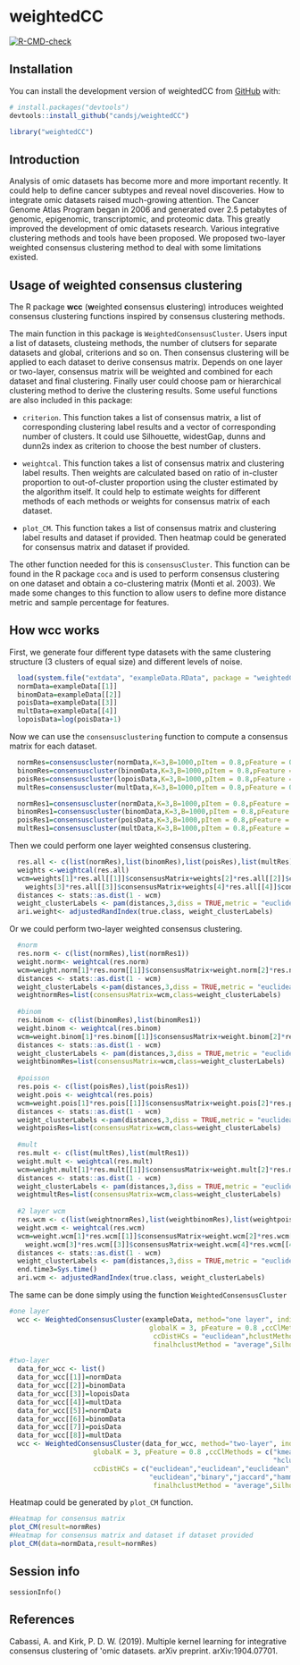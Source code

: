 
<!-- README.md is generated from README.Rmd. Please edit that file -->

# weightedCC

<!-- badges: start -->

[![R-CMD-check](https://github.com/candsj/weightedCC/actions/workflows/R-CMD-check.yaml/badge.svg)](https://github.com/candsj/weightedCC/actions/workflows/R-CMD-check.yaml)
<!-- badges: end -->


## Installation

You can install the development version of weightedCC from
[GitHub](https://github.com/) with:

``` r
# install.packages("devtools")
devtools::install_github("candsj/weightedCC")
```

```r
library("weightedCC")
```


## Introduction
Analysis of omic datasets has become more and more important recently. It could help to define cancer subtypes and reveal novel discoveries. How to integrate omic datasets raised much-growing attention. The Cancer Genome Atlas Program began in 2006 and generated over 2.5 petabytes of genomic, epigenomic, transcriptomic, and proteomic data. This greatly improved the development of omic datasets research. Various integrative clustering methods and tools have been proposed. We proposed two-layer weighted consensus clustering method to deal with some limitations existed.

## Usage of weighted consensus clustering

The R package **wcc** (**w**eighted **c**onsensus **c**lustering) introduces weighted consensus clustering functions inspired by consensus clustering methods.

The main function in this package is `WeightedConsensusCluster`. Users input a list of datasets, clusteing methods, the number of clutsers for separate datasets and global, criterions and so on. Then consensus clustering will be applied to each dataset to derive consensus matrix. Depends on one layer or two-layer, consensus matrix will be weighted and combined for each dataset and final clustering. Finally user could choose pam or hierarchical clustering method to derive the clustering results. Some useful functions are also included in this package: 

* `criterion`. This function takes a list of consensus matrix, a list of corresponding clustering label results and a vector of corresponding number of clusters. It could use Silhouette, widestGap, dunns and dunn2s index as criterion to choose the best number of clusters.

* `weightcal`. This function takes a list of consensus matrix and clustering label results. Then weights are calculated based on ratio of in-cluster proportion to out-of-cluster proportion using the cluster estimated by the algorithm itself. It could help to estimate weights for different methods of each methods or weights for consensus matrix of each dataset.

* `plot_CM`. This function takes a list of consensus matrix and clustering label results and dataset if provided. Then heatmap could be generated for consensus matrix and dataset if provided.

The other function needed for this is `consensusCluster`. This function can be found in the R package `coca` and is used to perform consensus clustering on one dataset and obtain a co-clustering matrix  (Monti et al. 2003). We made some changes to this function to allow users to define more distance metric and sample percentage for features.


## How wcc works 

First, we generate four different type datasets with the same clustering structure (3 clusters of equal size) and different levels of noise.

```r
  load(system.file("extdata", "exampleData.RData", package = "weightedCC"))
  normData=exampleData[[1]]
  binomData=exampleData[[2]]
  poisData=exampleData[[3]]
  multData=exampleData[[4]]
  lopoisData=log(poisData+1)
```

Now we can use the `consensusclustering` function to compute a consensus matrix for each dataset.

```r
  normRes=consensuscluster(normData,K=3,B=1000,pItem = 0.8,pFeature = 0.8 ,clMethod ="kmeans",finalclmethod="pam")
  binomRes=consensuscluster(binomData,K=3,B=1000,pItem = 0.8,pFeature = 0.8 ,clMethod ="kmeans",finalclmethod="pam")
  poisRes=consensuscluster(lopoisData,K=3,B=1000,pItem = 0.8,pFeature = 0.8 ,clMethod ="kmeans",finalclmethod="pam")
  multRes=consensuscluster(multData,K=3,B=1000,pItem = 0.8,pFeature = 0.8 ,clMethod ="kmeans",finalclmethod="pam")

  normRes1=consensuscluster(normData,K=3,B=1000,pItem = 0.8,pFeature = 0.8 ,clMethod ="hclust",finalclmethod="pam")
  binomRes1=consensuscluster(binomData,K=3,B=1000,pItem = 0.8,pFeature = 0.8 ,clMethod ="hclust",dist = "binary",finalclmethod="pam")
  poisRes1=consensuscluster(poisData,K=3,B=1000,pItem = 0.8,pFeature = 0.8 ,clMethod ="hclust",dist = "jaccard",finalclmethod="pam")
  multRes1=consensuscluster(multData,K=3,B=1000,pItem = 0.8,pFeature = 0.8 ,clMethod ="hclust",dist = "hamming",finalclmethod="pam")
```

Then we could perform one layer weighted consensus clustering.

```r
  res.all <- c(list(normRes),list(binomRes),list(poisRes),list(multRes))
  weights <-weightcal(res.all)
  wcm=weights[1]*res.all[[1]]$consensusMatrix+weights[2]*res.all[[2]]$consensusMatrix+
    weights[3]*res.all[[3]]$consensusMatrix+weights[4]*res.all[[4]]$consensusMatrix
  distances <- stats::as.dist(1 - wcm)
  weight_clusterLabels <- pam(distances,3,diss = TRUE,metric = "euclidean" )$clustering
  ari.weight<- adjustedRandIndex(true.class, weight_clusterLabels)
```

Or we could perform two-layer weighted consensus clustering.

```r
  #norm
  res.norm <- c(list(normRes),list(normRes1))
  weight.norm<- weightcal(res.norm)
  wcm=weight.norm[1]*res.norm[[1]]$consensusMatrix+weight.norm[2]*res.norm[[2]]$consensusMatrix
  distances <- stats::as.dist(1 - wcm)
  weight_clusterLabels <-pam(distances,3,diss = TRUE,metric = "euclidean" )$clustering
  weightnormRes=list(consensusMatrix=wcm,class=weight_clusterLabels)
  
  #binom
  res.binom <- c(list(binomRes),list(binomRes1))
  weight.binom <- weightcal(res.binom)
  wcm=weight.binom[1]*res.binom[[1]]$consensusMatrix+weight.binom[2]*res.binom[[2]]$consensusMatrix
  distances <- stats::as.dist(1 - wcm)
  weight_clusterLabels <- pam(distances,3,diss = TRUE,metric = "euclidean" )$clustering
  weightbinomRes=list(consensusMatrix=wcm,class=weight_clusterLabels)
  
  #poisson
  res.pois <- c(list(poisRes),list(poisRes1))
  weight.pois <- weightcal(res.pois)
  wcm=weight.pois[1]*res.pois[[1]]$consensusMatrix+weight.pois[2]*res.pois[[2]]$consensusMatrix
  distances <- stats::as.dist(1 - wcm)
  weight_clusterLabels <-pam(distances,3,diss = TRUE,metric = "euclidean" )$clustering
  weightpoisRes=list(consensusMatrix=wcm,class=weight_clusterLabels)
  
  #mult
  res.mult <- c(list(multRes),list(multRes1))
  weight.mult <- weightcal(res.mult)
  wcm=weight.mult[1]*res.mult[[1]]$consensusMatrix+weight.mult[2]*res.mult[[2]]$consensusMatrix
  distances <- stats::as.dist(1 - wcm)
  weight_clusterLabels <- pam(distances,3,diss = TRUE,metric = "euclidean" )$clustering
  weightmultRes=list(consensusMatrix=wcm,class=weight_clusterLabels)
  
  #2 layer wcm
  res.wcm <- c(list(weightnormRes),list(weightbinomRes),list(weightpoisRes),list(weightmultRes))
  weight.wcm <- weightcal(res.wcm)
  wcm=weight.wcm[1]*res.wcm[[1]]$consensusMatrix+weight.wcm[2]*res.wcm[[2]]$consensusMatrix+
    weight.wcm[3]*res.wcm[[3]]$consensusMatrix+weight.wcm[4]*res.wcm[[4]]$consensusMatrix
  distances <- stats::as.dist(1 - wcm)
  weight_clusterLabels <- pam(distances,3,diss = TRUE,metric = "euclidean" )$clustering
  end.time3=Sys.time()
  ari.wcm <- adjustedRandIndex(true.class, weight_clusterLabels)
```


The same can be done simply using the function `WeightedConsensusCluster`

```r
#one layer
  wcc <- WeightedConsensusCluster(exampleData, method="one layer", individualK = rep(3, 4),
                                   globalK = 3, pFeature = 0.8 ,ccClMethods = "kmeans",
                                    ccDistHCs = "euclidean",hclustMethod = "average",finalclmethod="hclust",
                                    finalhclustMethod = "average",Silhouette=TRUE)

#two-layer
  data_for_wcc <- list()
  data_for_wcc[[1]]=normData
  data_for_wcc[[2]]=binomData
  data_for_wcc[[3]]=lopoisData
  data_for_wcc[[4]]=multData
  data_for_wcc[[5]]=normData
  data_for_wcc[[6]]=binomData
  data_for_wcc[[7]]=poisData
  data_for_wcc[[8]]=multData
  wcc <- WeightedConsensusCluster(data_for_wcc, method="two-layer", individualK = rep(3, 8),
                     globalK = 3, pFeature = 0.8 ,ccClMethods = c("kmeans","kmeans","kmeans","kmeans",
                                                                  "hclust","hclust","hclust","hclust"),
                     ccDistHCs = c("euclidean","euclidean","euclidean","euclidean",
                                   "euclidean","binary","jaccard","hamming"),hclustMethod = "average",finalclmethod="hclust",
                                    finalhclustMethod = "average",Silhouette=TRUE)

```

Heatmap could be generated by `plot_CM` function.

```r
#Heatmap for consensus matrix
plot_CM(result=normRes)
#Heatmap for consensus matrix and dataset if dataset provided
plot_CM(data=normData,result=normRes)
```

## Session info
```{r}
sessionInfo()
```


## References 

Cabassi, A. and Kirk, P. D. W. (2019). Multiple kernel learning for integrative
consensus clustering of 'omic datasets. arXiv preprint. arXiv:1904.07701.
